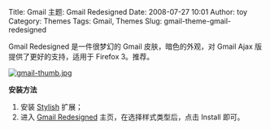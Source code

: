 Title: Gmail 主题: Gmail Redesigned
Date: 2008-07-27 10:01
Author: toy
Category: Themes
Tags: Gmail, Themes
Slug: gmail-theme-gmail-redesigned

Gmail Redesigned 是一件很梦幻的 Gmail 皮肤，暗色的外观，对 Gmail Ajax
版提供了更好的支持，适用于 Firefox 3。推荐。

[![gmail-thumb.jpg](http://i.linuxtoy.org/i/2008/07/gmail-thumb.jpg)](http://i.linuxtoy.org/i/2008/07/gmail.jpg)

**安装方法**

1.  安装 [Stylish](https://addons.mozilla.org/en-US/firefox/addon/2108)
    扩展；
2.  进入 [Gmail Redesigned](http://www.globexdesigns.com/gmail/)
    主页，在选择样式类型后，点击 Install 即可。

